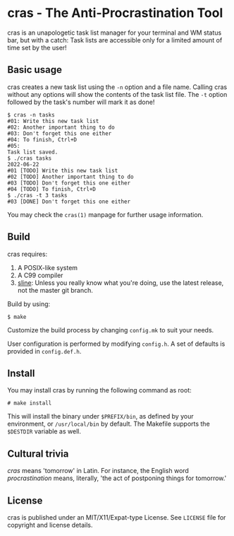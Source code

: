 # cras - The Anti-Procrastination Tool

cras is an unapologetic task list manager for your terminal and WM status bar,
but with a catch: Task lists are accessible only for a limited amount of time 
set by the user!

## Basic usage

cras creates a new task list using the ``-n`` option and a file name. Calling
cras without any options will show the contents of the task list file. The
``-t`` option followed by the task's number will mark it as done!

```
$ cras -n tasks
#01: Write this new task list
#02: Another important thing to do
#03: Don't forget this one either
#04: To finish, Ctrl+D
#05:
Task list saved.
$ ./cras tasks
2022-06-22
#01 [TODO] Write this new task list
#02 [TODO] Another important thing to do
#03 [TODO] Don't forget this one either
#04 [TODO] To finish, Ctrl+D
$ ./cras -t 3 tasks
#03 [DONE] Don't forget this one either
```

You may check the ``cras(1)`` manpage for further usage information.

## Build

cras requires:

1. A POSIX-like system
2. A C99 compiler
3. [sline](https://github.com/ariadnavigo/sline): Unless you really know what 
   you're doing, use the latest release, not the master git branch. 

Build by using:

```
$ make
```

Customize the build process by changing ``config.mk`` to suit your needs.

User configuration is performed by modifying ``config.h``. A set of defaults is 
provided in ``config.def.h``.

## Install

You may install cras by running the following command as root:

```
# make install
```

This will install the binary under ``$PREFIX/bin``, as defined by your 
environment, or ``/usr/local/bin`` by default. The Makefile supports the 
``$DESTDIR`` variable as well.

## Cultural trivia

_cras_ means 'tomorrow' in Latin. For instance, the English word 
_procrastination_ means, literally, 'the act of postponing things for tomorrow.'

## License

cras is published under an MIT/X11/Expat-type License. See ``LICENSE`` file for 
copyright and license details.
